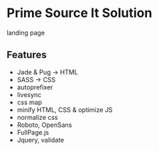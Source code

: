 # Prime Source It Solution

landing page

## Features
* Jade & Pug -> HTML
* SASS -> CSS
* autoprefixer
* livesync
* css map
* minify HTML, CSS & optimize JS
* normalize css
* Roboto, OpenSans
* FullPage.js
* Jquery, validate